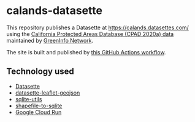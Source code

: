# calands-datasette

This repository publishes a Datasette at https://calands.datasettes.com/ using the [California Protected Areas Database (CPAD 2020a) data](https://www.calands.org/cpad/) maintained by [GreenInfo Network](https://www.greeninfo.org/).

The site is built and published by [this GitHub Actions workflow](https://github.com/simonw/calands-datasette/blob/main/.github/workflows/build-and-deploy.yml).

## Technology used

- [Datasette](https://datasette.io/)
- [datasette-leaflet-geojson](https://github.com/simonw/datasette-leaflet-geojson)
- [sqlite-utils](https://github.com/simonw/sqlite-utils)
- [shapefile-to-sqlite](https://github.com/simonw/shapefile-to-sqlite)
- [Google Cloud Run](https://cloud.google.com/run)
